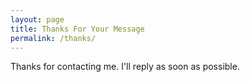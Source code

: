 ```yaml
---
layout: page
title: Thanks For Your Message
permalink: /thanks/
---
```

Thanks for contacting me. I'll reply as soon as possible.
